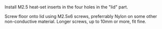 Install M2.5 heat-set inserts in the four holes in the "lid" part.

Screw floor onto lid using M2.5x6 screws, preferrably Nylon on some other
non-conductive material.  Longer screws, up to 10mm or more, fit fine.
